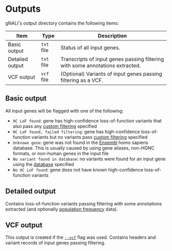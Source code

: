 # Outputs #

gNALI's output directory contains the following items:


| Item | Type | Description | 
|------|------|-------------|
| Basic output | `txt` file | Status of all input genes. |
| Detailed output | `txt` file | Transcripts of input genes passing filtering with some annotations extracted. |
| VCF output | `vcf` file | (Optional) Variants of input genes passing filtering as a VCF. |


## Basic output ##

All input genes will be flagged with one of the following:

* `HC LoF found`: gene has high-confidence loss-of-function variants that also pass any [custom filtering](filtering.md) specified
* `HC LoF found, failed filtering`: gene has high-confidence loss-of-function variants but no variants pass [custom filtering](filtering.md) specified
* `Unknown gene`: gene was not found in the [Ensembl](https://www.ensembl.org/) homo sapiens database. This is usually caused by using gene aliases, non-HGNC formats, or non-human genes in the input file
* `No variant found in database`: no variants were found for an input gene using the [database](parameters.md#databases) specified
* `No HC LoF found`: gene does not have known high-confidence loss-of-function variants


## Detailed output ##

Contains loss-of-function variants passing filtering with some annotations extracted (and optionally [population frequency](parameters.md#output) data).


## VCF output ##

This output is created if the [`--vcf`](parameters.md#output) flag was used. Contains headers and variant records of input genes passing filtering.

